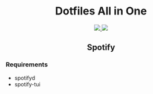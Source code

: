 <h1 align="center">Dotfiles All in One</h1>

<p align="center">
  <a href="#spotify">
    <img src="https://img.shields.io/badge/MacOS-monterey-7535CB.svg?style=flat-square"/>
  </a>
  <a href="#spotify">
    <img src="https://img.shields.io/badge/Spotify-1ED760?style=flat-square&logo=spotify&logoColor=white"/>
  </a>
</p>

<h2 id="spotify" align="center">Spotify</h2>
<h3>Requirements</h3>

- spotifyd
- spotify-tui
